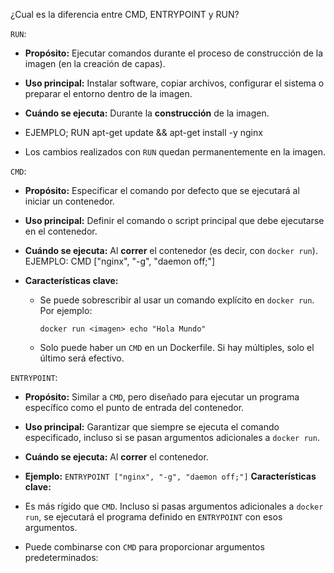 ¿Cual es la diferencia entre CMD, ENTRYPOINT y RUN?

`RUN`:
- **Propósito:** Ejecutar comandos durante el proceso de construcción de la imagen (en la creación de capas).
    
- **Uso principal:** Instalar software, copiar archivos, configurar el sistema o preparar el entorno dentro de la imagen.
    
- **Cuándo se ejecuta:** Durante la **construcción** de la imagen.
- EJEMPLO; RUN apt-get update && apt-get install -y nginx
- Los cambios realizados con `RUN` quedan permanentemente en la imagen.


`CMD`:
- **Propósito:** Especificar el comando por defecto que se ejecutará al iniciar un contenedor.
    
- **Uso principal:** Definir el comando o script principal que debe ejecutarse en el contenedor.
    
- **Cuándo se ejecuta:** Al **correr** el contenedor (es decir, con `docker run`).
EJEMPLO: 
CMD ["nginx", "-g", "daemon off;"]
- **Características clave:**
    
    - Se puede sobrescribir al usar un comando explícito en `docker run`. Por ejemplo:
        
        `docker run <imagen> echo "Hola Mundo"`
        
    - Solo puede haber un `CMD` en un Dockerfile. Si hay múltiples, solo el último será efectivo.


`ENTRYPOINT`:
- **Propósito:** Similar a `CMD`, pero diseñado para ejecutar un programa específico como el punto de entrada del contenedor.
    
- **Uso principal:** Garantizar que siempre se ejecuta el comando especificado, incluso si se pasan argumentos adicionales a `docker run`.
    
- **Cuándo se ejecuta:** Al **correr** el contenedor.
    
- **Ejemplo:**
`ENTRYPOINT ["nginx", "-g", "daemon off;"]`
**Características clave:**

- Es más rígido que `CMD`. Incluso si pasas argumentos adicionales a `docker run`, se ejecutará el programa definido en `ENTRYPOINT` con esos argumentos.
- Puede combinarse con `CMD` para proporcionar argumentos predeterminados:
